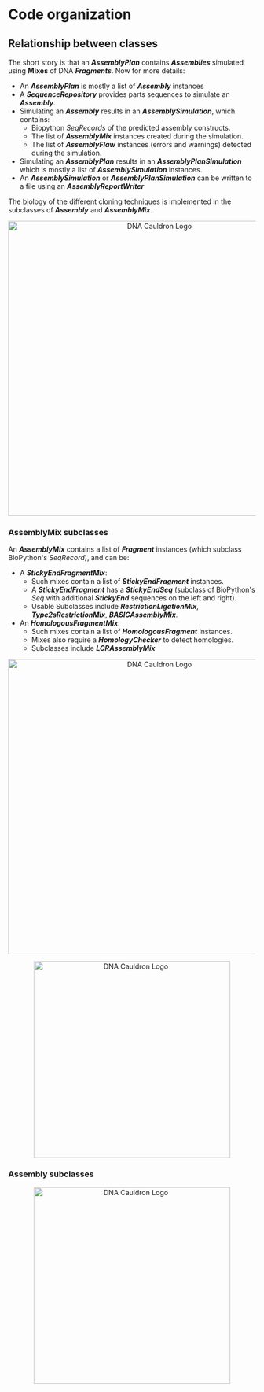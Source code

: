 # Code organization

## Relationship between classes

The short story is that an ***AssemblyPlan*** contains ***Assemblies*** simulated using **Mixes** of DNA ***Fragments***. Now for more details:

- An ***AssemblyPlan*** is mostly a list of ***Assembly*** instances
- A ***SequenceRepository*** provides parts sequences to simulate an ***Assembly***.
- Simulating an ***Assembly*** results in an ***AssemblySimulation***, which contains:
  - Biopython *SeqRecords* of the predicted assembly constructs.
  - The list of ***AssemblyMix*** instances created during the simulation.
  - The list of ***AssemblyFlaw*** instances (errors and warnings) detected during the simulation.
- Simulating an ***AssemblyPlan*** results in an ***AssemblyPlanSimulation*** which is mostly a list of ***AssemblySimulation*** instances.
- An ***AssemblySimulation*** or ***AssemblyPlanSimulation*** can be written to a file using an ***AssemblyReportWriter***

The biology of the different cloning techniques is implemented in the subclasses of ***Assembly*** and ***AssemblyMix***.


<p align="center">
<img alt="DNA Cauldron Logo" title="DNA Cauldron Logo" src="https://raw.githubusercontent.com/Edinburgh-Genome-Foundry/DnaCauldron/master/docs/_static/images/schemas/assembly_plan.png" width="600">
</p>

### AssemblyMix subclasses

An ***AssemblyMix*** contains a list of ***Fragment*** instances (which subclass BioPython's *SeqRecord*), and can be:
- A ***StickyEndFragmentMix***:
  - Such mixes contain a list of ***StickyEndFragment*** instances.
  - A ***StickyEndFragment*** has a ***StickyEndSeq*** (subclass of BioPython's *Seq* with additional ***StickyEnd*** sequences on the left and right).
  - Usable Subclasses include ***RestrictionLigationMix***, ***Type2sRestrictionMix***, ***BASICAssemblyMix***.
- An ***HomologousFragmentMix***:
  - Such mixes contain a list of ***HomologousFragment*** instances.
  - Mixes also require a ***HomologyChecker*** to detect homologies.
  - Subclasses include ***LCRAssemblyMix***

<p align="center">
<img alt="DNA Cauldron Logo" title="DNA Cauldron Logo" src="https://raw.githubusercontent.com/Edinburgh-Genome-Foundry/DnaCauldron/master/docs/_static/images/schemas/assembly_mix_classes.png" width="600">
</p>
<p align="center">
<img alt="DNA Cauldron Logo" title="DNA Cauldron Logo" src="https://raw.githubusercontent.com/Edinburgh-Genome-Foundry/DnaCauldron/master/docs/_static/images/schemas/fragment_classes.png" width="400">
</p>

### Assembly subclasses
<p align="center">
<img alt="DNA Cauldron Logo" title="DNA Cauldron Logo" src="https://raw.githubusercontent.com/Edinburgh-Genome-Foundry/DnaCauldron/master/docs/_static/images/schemas/assembly_classes.png" width="400">
</p>
